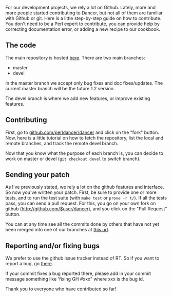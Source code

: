 For our development projects, we rely a lot on Github. Lately, more and more people started contributing to Dancer, but not all of them are familiar with Github or git. Here is a little step-by-step guide on how to contribute. You don't need to be a Perl expert to contribute, you can provide help by correcting documentation error, or adding a new recipe to our cookbook.

## The code

The main repository is hosted [here](http://github.com/perldancer/dancer). There are two main branches:

-   master
-   devel

In the master branch we accept only bug fixes and doc fixes/updates. The current master branch will be the future 1.2 version.

The devel branch is where we add new features, or improve existing features.

## Contributing

First, go to [github.com/perldancer/dancer](http://github.com/perldancer/dancer) and click on the "fork" button. Now, here is a little tutorial on how to fetch the repository, list the local and remote branches, and track the remote devel branch.

Now that you know what the purpose of each branch is, you can decide to work on master or devel (`git checkout devel` to switch branch).

## Sending your patch

As I've previously stated, we rely a lot on the github features and interface. So now you've written your patch. First, be sure to provide one or more tests, and to run the test suite (with `make test` or `prove -r t/`). If all the tests pass, you can send a pull request. For this, you go on your own fork on github (<http://github.com/$user/dancer>), and you click on the "Pull Request" button.

You can at any time see all the commits done by others that have not yet been merged into one of our branches at [this url](http://github.com/perldancer/Dancer/forkqueue).

## Reporting and/or fixing bugs

We prefer to use the github issue tracker instead of RT. So if you want to report a bug, go [there](http://github.com/perldancer/dancer/issues).

If your commit fixes a bug reported there, please add in your commit message something like 'fixing GH \#xxx" where xxx is the bug id.

Thank you to everyone who have contributed so far!
